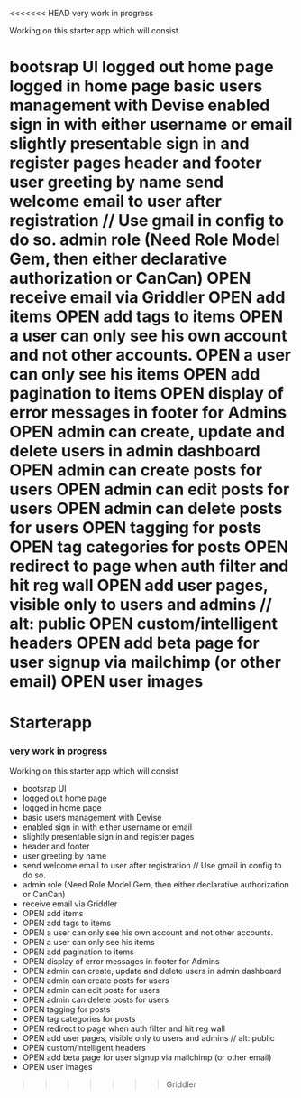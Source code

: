 <<<<<<< HEAD
very work in progress

Working on this starter app which will consist

bootsrap UI
logged out home page
logged in home page
basic users management with Devise
enabled sign in with either username or email
slightly presentable sign in and register pages
header and footer
user greeting by name
send welcome email to user after registration // Use gmail in config to do so.
admin role (Need Role Model Gem, then either declarative authorization or CanCan)
OPEN receive email via Griddler
OPEN add items
OPEN add tags to items
OPEN a user can only see his own account and not other accounts.
OPEN a user can only see his items
OPEN add pagination to items
OPEN display of error messages in footer for Admins
OPEN admin can create, update and delete users in admin dashboard
OPEN admin can create posts for users
OPEN admin can edit posts for users
OPEN admin can delete posts for users
OPEN tagging for posts
OPEN tag categories for posts
OPEN redirect to page when auth filter and hit reg wall
OPEN add user pages, visible only to users and admins // alt: public
OPEN custom/intelligent headers
OPEN add beta page for user signup via mailchimp (or other email)
OPEN user images
=======
# Starterapp

### very work in progress

Working on this starter app which will consist 
* bootsrap UI
* logged out home page
* logged in home page
* basic users management with Devise
* enabled sign in with either username or email
* slightly presentable sign in and register pages
* header and footer
* user greeting by name
* send welcome email to user after registration  // Use gmail in config to do so.
* admin role (Need Role Model Gem, then either declarative authorization or CanCan)
* receive email via Griddler
* OPEN add items
* OPEN add tags to items
* OPEN a user can only see his own account and not other accounts. 
* OPEN a user can only see his items
* OPEN add pagination to items
* OPEN display of error messages in footer for Admins
* OPEN admin can create, update and delete users in admin dashboard
* OPEN admin can create posts for users
* OPEN admin can edit posts for users
* OPEN admin can delete posts for users
* OPEN tagging for posts
* OPEN tag categories for posts
* OPEN redirect to page when auth filter and hit reg wall
* OPEN add user pages, visible only to users and admins // alt: public
* OPEN custom/intelligent headers
* OPEN add beta page for user signup via mailchimp (or other email)
* OPEN user images
>>>>>>> Griddler
